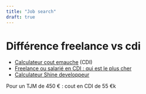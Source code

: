 ```yaml
---
title: "Job search"
draft: true
---
```


# Différence freelance vs cdi

- [Calculateur cout emauche](https://www.service-public.fr/professionnels-entreprises/vosdroits/services-en-ligne-et-formulaires/simulateur-cout-embauche) (CDI)
- [Freelance ou salarié en CDI : qui est le plus cher](https://blog.freelancerepublik.com/freelance-ou-salarie-en-cdi-qui-est-vraiment-le-moins-cher/)
- [Calculateur Shine developpeur](https://simulateurs.shine.fr/developpeur)

Pour un TJM de 450 € : cout en CDI de 55 €k
